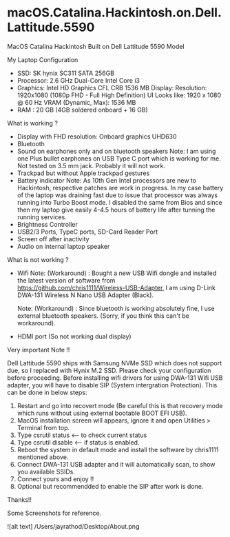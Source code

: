 # macOS.Catalina.Hackintosh.on.Dell.Lattitude.5590
MacOS Catalina Hackintosh Built on Dell Lattitude 5590 Model 

My Laptop Configuration

* SSD: SK hynix SC311 SATA 256GB
* Processor: 2.6 GHz Dual-Core Intel Core i3
* Graphics: Intel HD Graphics CFL CRB 1536 MB
    Display:
    Resolution:	1920x1080 (1080p FHD - Full High Definition)
    UI Looks like:	1920 x 1080 @ 60 Hz
    VRAM (Dynamic, Max):	1536 MB
* RAM : 20 GB (4GB soldered onboard + 16 GB)


What is working ?

+ Display with FHD resolution: Onboard graphics UHD630
+ Bluetooth
+ Sound on earphones only and on bluetooth speakers 
    Note: I am using one Plus bullet earphones on USB Type C port which is working for me. Not tested on 3.5 mm jack. Probably it will not work.
+ Trackpad but without Apple trackpad gestures
+ Battery indicator 
    Note: As 10th Gen Intel processors are new to Hackintosh, respective patches are work in progress. 
    In my case battery of the laptop was draining fast due to issue that processor was always running into Turbo Boost mode. 
    I disabled the same from Bios and since then my laptop give easily 4-4.5 hours of battery life after tunning the running services.
+ Brightness Controller
+ USB2/3 Ports, TypeC ports, SD-Card Reader Port
+ Screen off after inactivity
+ Audio on internal laptop speaker

What is not working ?

- Wifi 
  Note: (Workaround) : Bought a new USB Wifi dongle and installed the latest version of software from https://github.com/chris1111/Wireless-USB-Adapter,
  I am using D-Link DWA-131 Wireless N Nano USB Adapter (Black).

  Note: (Workaround) : Since bluetooth is working absolutely fine, I use external bluetooth speakers. (Sorry, if you think this can't be workaround). 
- HDMI port (So not working dual display)

Very important Note !! 

Dell Lattitude 5590 ships with Samsung NVMe SSD which does not support due, so I replaced with Hynix M.2 SSD. Please check your configuration before proceeding.
Before installing wifi drivers for using DWA-131 Wifi USB adapter, you will have to disable SIP (System intergration Protection). 
This can be done in below steps:
  1. Restart and go into recovert mode (Be careful this is that recovery mode which runs without using external bootable BOOT EFI USB).
  2. MacOS installation screen will appears, ignore it and open Utilities > Terminal from top.
  3. Type csrutil status <-- to check current status
  4. Type csrutil disable <-- if status is enabled.
  5. Reboot the system in default mode and install the software by chris1111 mentioned above.
  6. Connect DWA-131 USB adapter and it will automatically scan, to show you available SSIDs.
  7. Connect yours and enjoy !!
  8. Optional but recommendded to enable the SIP after work is done.
  
Thanks!!

Some Screenshots for reference.


![alt text] /Users/jayrathod/Desktop/About.png

